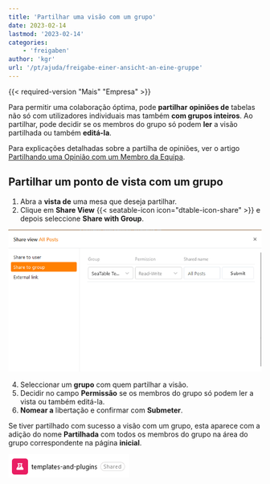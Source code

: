 ```yaml
---
title: 'Partilhar uma visão com um grupo'
date: 2023-02-14
lastmod: '2023-02-14'
categories:
    - 'freigaben'
author: 'kgr'
url: '/pt/ajuda/freigabe-einer-ansicht-an-eine-gruppe'
---
```


{{< required-version "Mais" "Empresa" >}}

Para permitir uma colaboração óptima, pode **partilhar** **opiniões de** tabelas não só com utilizadores individuais mas também **com grupos inteiros**. Ao partilhar, pode decidir se os membros do grupo só podem **ler** a visão partilhada ou também **editá-la**.

Para explicações detalhadas sobre a partilha de opiniões, ver o artigo [Partilhando uma Opinião com um Membro da Equipa](https://seatable.io/pt/docs/ansichtsfreigaben/freigabe-einer-ansicht-an-ein-teammitglied/).

## Partilhar um ponto de vista com um grupo

1. Abra a **vista de** uma mesa que deseja partilhar.
2. Clique em **Share View** {{< seatable-icon icon="dtable-icon-share" >}} e depois seleccione **Share with Group**.

![Partilhar uma visão com um grupo](images/Freigabe-einer-Ansicht-an-eine-Gruppe.png)

4. Seleccionar um **grupo** com quem partilhar a visão.
5. Decidir no campo **Permissão** se os membros do grupo só podem ler a vista ou também editá-la.
6. **Nomear a** libertação e confirmar com **Submeter**.

Se tiver partilhado com sucesso a visão com um grupo, esta aparece com a adição do nome **Partilhada** com todos os membros do grupo na área do grupo correspondente na página **inicial**.

![Vista dividida em grupo na página inicial](images/Geteilte-Ansicht-in-einer-Gruppe-auf-der-Startseite.png)
